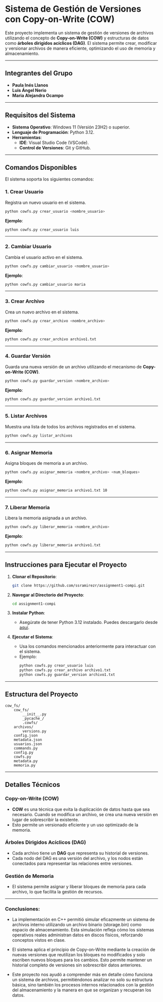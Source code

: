 
# Sistema de Gestión de Versiones con Copy-on-Write (COW)

Este proyecto implementa un sistema de gestión de versiones de archivos utilizando el concepto de **Copy-on-Write (COW)** y estructuras de datos como **árboles dirigidos acíclicos (DAG)**. El sistema permite crear, modificar y versionar archivos de manera eficiente, optimizando el uso de memoria y almacenamiento.

---

## Integrantes del Grupo

- **Paula Inés Llanos**
- **Luis Ángel Nerio**
- **Maria Alejandra Ocampo**

---

## Requisitos del Sistema

- **Sistema Operativo**: Windows 11 (Versión 23H2) o superior.
- **Lenguaje de Programación**: Python 3.12.
- **Herramientas**:
  - **IDE**: Visual Studio Code (VSCode).
  - **Control de Versiones**: Git y GitHub.

---

## Comandos Disponibles

El sistema soporta los siguientes comandos:

### 1. Crear Usuario
Registra un nuevo usuario en el sistema.

```bash
python cowfs.py crear_usuario <nombre_usuario>
```

**Ejemplo**:
```bash
python cowfs.py crear_usuario luis
```

---

### 2. Cambiar Usuario
Cambia el usuario activo en el sistema.

```bash
python cowfs.py cambiar_usuario <nombre_usuario>
```

**Ejemplo**:
```bash
python cowfs.py cambiar_usuario maria
```

---

### 3. Crear Archivo
Crea un nuevo archivo en el sistema.

```bash
python cowfs.py crear_archivo <nombre_archivo>
```

**Ejemplo**:
```bash
python cowfs.py crear_archivo archivo1.txt
```

---

### 4. Guardar Versión
Guarda una nueva versión de un archivo utilizando el mecanismo de **Copy-on-Write (COW)**.

```bash
python cowfs.py guardar_version <nombre_archivo>
```

**Ejemplo**:
```bash
python cowfs.py guardar_version archivo1.txt
```

---

### 5. Listar Archivos
Muestra una lista de todos los archivos registrados en el sistema.

```bash
python cowfs.py listar_archivos
```

---

### 6. Asignar Memoria
Asigna bloques de memoria a un archivo.

```bash
python cowfs.py asignar_memoria <nombre_archivo> <num_bloques>
```

**Ejemplo**:
```bash
python cowfs.py asignar_memoria archivo1.txt 10
```

---

### 7. Liberar Memoria
Libera la memoria asignada a un archivo.

```bash
python cowfs.py liberar_memoria <nombre_archivo>
```

**Ejemplo**:
```bash
python cowfs.py liberar_memoria archivo1.txt
```

---

## Instrucciones para Ejecutar el Proyecto

1. **Clonar el Repositorio**:
   ```bash
   git clone https://github.com/ssramirezr/assignment1-compi.git
   ```

2. **Navegar al Directorio del Proyecto**:
   ```bash
   cd assignment1-compi
   ```

3. **Instalar Python**:
   - Asegúrate de tener Python 3.12 instalado. Puedes descargarlo desde [aquí](https://www.python.org/downloads/).

4. **Ejecutar el Sistema**:
   - Usa los comandos mencionados anteriormente para interactuar con el sistema.
   - Ejemplo:
     ```bash
     python cowfs.py crear_usuario luis
     python cowfs.py crear_archivo archivo1.txt
     python cowfs.py guardar_version archivo1.txt
     ```

---

## Estructura del Proyecto

```
cow_fs/
    cow_fs/
        __init__.py
        _pycache_/
        .cowfs/
    archivos/
        versions.py
    config.json
    metadata.json
    usuarios.json
    commands.py
    config.py
    cowfs.py
    metadata.py
    memoria.py
```

---

## Detalles Técnicos

### Copy-on-Write (COW)
- **COW** es una técnica que evita la duplicación de datos hasta que sea necesario. Cuando se modifica un archivo, se crea una nueva versión en lugar de sobrescribir la existente.
- Esto permite un versionado eficiente y un uso optimizado de la memoria.

### Árboles Dirigidos Acíclicos (DAG)
- Cada archivo tiene un **DAG** que representa su historial de versiones.
- Cada nodo del DAG es una versión del archivo, y los nodos están conectados para representar las relaciones entre versiones.

### Gestión de Memoria
- El sistema permite asignar y liberar bloques de memoria para cada archivo, lo que facilita la gestión de recursos.
---
### Conclusiones:
- La implementación en C++ permitió simular eficazmente un sistema de archivos interno utilizando un archivo binario (storage.bin) como espacio de almacenamiento. Esta simulación refleja cómo los sistemas operativos reales administran datos en discos físicos, reforzando conceptos vistos en clase.
  
- El sistema aplica el principio de Copy-on-Write mediante la creación de nuevas versiones que reutilizan los bloques no modificados y solo escriben nuevos bloques para los cambios. Esto permite mantener un historial completo de versiones sin sobrescribir datos anteriores.
  
- Este proyecto nos ayudó a comprender más en detalle cómo funciona un sistema de archivos, permitiéndonos analizar no solo su estructura básica, sino también los procesos internos relacionados con la gestión del almacenamiento y la manera en que se organizan y recuperan los datos. 


